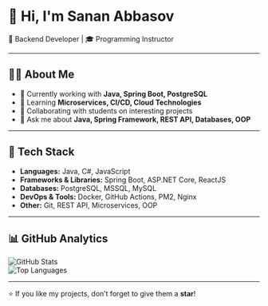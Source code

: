 # 👋 Hi, I'm Sanan Abbasov

🚀 Backend Developer | 🎓 Programming Instructor  

---

## 👨‍💻 About Me
- 🔭 Currently working with **Java, Spring Boot, PostgreSQL**  
- 🌱 Learning **Microservices, CI/CD, Cloud Technologies**  
- 👯 Collaborating with students on interesting projects  
- 💬 Ask me about **Java, Spring Framework, REST API, Databases, OOP**  


---

## 🔧 Tech Stack
- **Languages:** Java, C#, JavaScript  
- **Frameworks & Libraries:** Spring Boot, ASP.NET Core, ReactJS  
- **Databases:** PostgreSQL, MSSQL, MySQL  
- **DevOps & Tools:** Docker, GitHub Actions, PM2, Nginx  
- **Other:** Git, REST API, Microservices, OOP  

---

## 📊 GitHub Analytics
![GitHub Stats](https://github-readme-stats.vercel.app/api?username=SananAbbasov&show_icons=true&theme=tokyonight)  
![Top Languages](https://github-readme-stats.vercel.app/api/top-langs/?username=SananAbbasov&layout=compact&theme=tokyonight)

---


⭐️ If you like my projects, don’t forget to give them a **star**!

